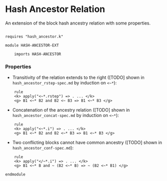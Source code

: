 Hash Ancestor Relation
======================

An extension of the block hash ancestry relation with some properties. 
```k

requires "hash_ancestor.k"

module HASH-ANCESTOR-EXT

    imports HASH-ANCESTOR
```

### Properties

- Transitivity of the relation extends to the right ([TODO] shown in `hash_ancestor_rstep-spec.md` by induction on `<~*`):

```k
    rule
    <k> apply("<~*.rstep") => . ... </k>
    <g> B1 <~* B2 and B2 <~ B3 => B1 <~* B3 </g>
```

- Concatenation of the ancestry relation ([TODO] shown in `hash_ancestor_concat-spec.md` by induction on `<~*`):

```k
    rule
    <k> apply("<~*.i") => . ... </k>
    <g> B1 <~* B2 and B2 <~* B3 => B1 <~* B3 </g>
```

- Two conflicting blocks cannot have common ancestry ([TODO] shown in `hash_ancestor_conf-spec.md`):

```k
    rule
    <k> apply("</~*.i") => . ... </k>
    <g> B1 <~* B and ~ (B2 <~* B) => ~ (B2 <~* B1) </g>
```

```k
endmodule
```
